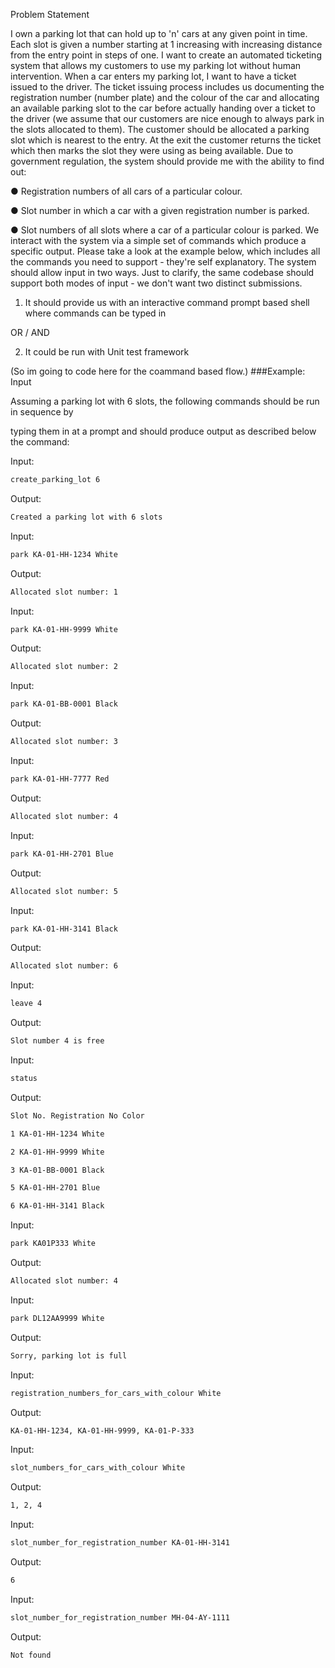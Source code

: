 Problem Statement

I own a parking lot that can hold up to 'n' cars at any given point in time. Each slot is given
a number starting at 1 increasing with increasing distance from the entry point in steps of
one. I want to create an automated ticketing system that allows my customers to use my
parking lot without human intervention.
When a car enters my parking lot, I want to have a ticket issued to the driver. The ticket
issuing process includes us documenting the registration number (number plate) and the
colour of the car and allocating an available parking slot to the car before actually handing
over a ticket to the driver (we assume that our customers are nice enough to always park
in the slots allocated to them). The customer should be allocated a parking slot which is
nearest to the entry. At the exit the customer returns the ticket which then marks the slot
they were using as being available.
Due to government regulation, the system should provide me with the ability to find
out:

● Registration numbers of all cars of a particular colour.

● Slot number in which a car with a given registration number is parked.

● Slot numbers of all slots where a car of a particular colour is parked.
We interact with the system via a simple set of commands which produce a specific
output. Please take a look at the example below, which includes all the commands
you need to support - they're self explanatory. The system should allow input in two
ways. Just to clarify, the same codebase should support both modes of input - we
don't want two distinct submissions.

1) It should provide us with an interactive command prompt based shell where
commands can be typed in

OR / AND

2) It could be run with Unit test framework 


(So im going to code here for the coammand based flow.)
###Example: Input

Assuming a parking lot with 6 slots, the following commands should be run in sequence by

typing them in at a prompt and should produce output as described below the command:

Input:

```sh
create_parking_lot 6
```

Output:

```sh
Created a parking lot with 6 slots
```

Input:

```sh
park KA-01-HH-1234 White
```

Output:

```sh
Allocated slot number: 1
```

Input:

```sh
park KA-01-HH-9999 White
```

Output:

```sh
Allocated slot number: 2
```

Input:

```sh
park KA-01-BB-0001 Black
```

Output:

```sh
Allocated slot number: 3
```

Input:

```sh
park KA-01-HH-7777 Red
```

Output:

```sh
Allocated slot number: 4
```

Input:

```sh
park KA-01-HH-2701 Blue
```

Output:

```sh
Allocated slot number: 5
```

Input:

```sh
park KA-01-HH-3141 Black
```

Output:

```sh
Allocated slot number: 6
```

Input:

```sh
leave 4
```

Output:

```sh
Slot number 4 is free
```

Input:

```sh
status
```

Output:

```sh
Slot No. Registration No Color

1 KA-01-HH-1234 White

2 KA-01-HH-9999 White

3 KA-01-BB-0001 Black

5 KA-01-HH-2701 Blue

6 KA-01-HH-3141 Black
```

Input:

```sh
park KA­01­P­333 White
```

Output:

```sh
Allocated slot number: 4
```

Input:

```sh
park DL­12­AA­9999 White
```

Output:

```sh
Sorry, parking lot is full
```

Input:

```sh
registration_numbers_for_cars_with_colour White
```

Output:

```sh
KA-01-HH-1234, KA-01-HH-9999, KA-01-P-333
```

Input:

```sh
slot_numbers_for_cars_with_colour White
```

Output:

```sh
1, 2, 4
```

Input:

```sh
slot_number_for_registration_number KA-01-HH-3141
```

Output:

```sh
6
```

Input:

```sh
slot_number_for_registration_number MH-04-AY-1111
```

Output:

```sh
Not found
```


   

